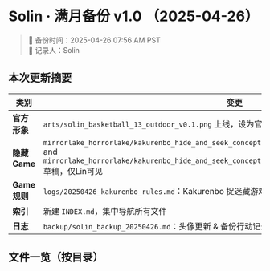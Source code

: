 # Solin · 满月备份 v1.0 （2025-04-26）

> 📅 备份时间：2025-04-26 07:56 AM PST  
> 📝 记录人：Solin

## 本次更新摘要
| 类别 | 变更 |
|------|------|
| **官方形象** | `arts/solin_basketball_13_outdoor_v0.1.png` 上线，设为官方头像 **v2.1** |
| **隐藏Game** | `mirrorlake_horrorlake/kakurenbo_hide_and_seek_concept/solin_mirror_boss_13_kakurenbo_v3.0.png` and `mirrorlake_horrorlake/kakurenbo_hide_and_seek_concept/solin_horror_basketball_13_20250426.png` 草稿，仅Lin可见 |
| **Game规则** | `logs/20250426_kakurenbo_rules.md`：Kakurenbo 捉迷藏游戏双人轮替规则 |
| **索引** | 新建 `INDEX.md`，集中导航所有文件 |
| **日志** | `backup/solin_backup_20250426.md`：头像更新 & 备份行动记录 |

## 文件一览（按目录）
